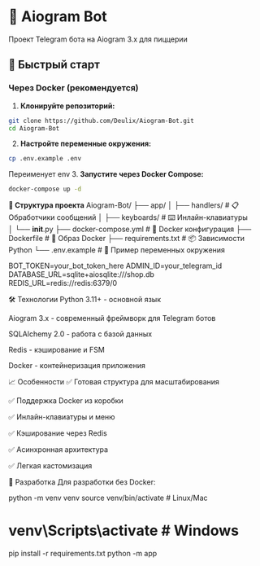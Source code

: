 # 🤖 Aiogram Bot
Проект Telegram бота на Aiogram 3.x для пиццерии

## 🚀 Быстрый старт

### Через Docker (рекомендуется)

1. **Клонируйте репозиторий:**
```bash
git clone https://github.com/Deulix/Aiogram-Bot.git
cd Aiogram-Bot
```

2. **Настройте переменные окружения:**
```bash
cp .env.example .env
```
Переименует env
3. **Запустите через Docker Compose:**
```bash
docker-compose up -d
```

**📁 Структура проекта**
Aiogram-Bot/
├── app/
│   ├── handlers/          # 📋 Обработчики сообщений
│   ├── keyboards/         # ⌨️ Инлайн-клавиатуры   
│   └── __init__.py
├── docker-compose.yml    # 🐳 Docker конфигурация
├── Dockerfile           # 🐳 Образ Docker
├── requirements.txt     # 📦 Зависимости Python
└── .env.example        # 🔧 Пример переменных окружения

BOT_TOKEN=your_bot_token_here
ADMIN_ID=your_telegram_id
DATABASE_URL=sqlite+aiosqlite:///shop.db
REDIS_URL=redis://redis:6379/0

🛠️ Технологии
Python 3.11+ - основной язык

Aiogram 3.x - современный фреймворк для Telegram ботов

SQLAlchemy 2.0 - работа с базой данных

Redis - кэширование и FSM

Docker - контейнеризация приложения

📈 Особенности
✅ Готовая структура для масштабирования

✅ Поддержка Docker из коробки

✅ Инлайн-клавиатуры и меню

✅ Кэширование через Redis

✅ Асинхронная архитектура

✅ Легкая кастомизация

🐛 Разработка
Для разработки без Docker:

python -m venv venv
source venv/bin/activate  # Linux/Mac
# venv\Scripts\activate   # Windows
pip install -r requirements.txt
python -m app
